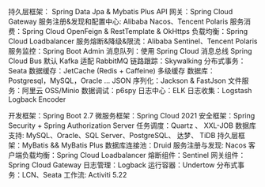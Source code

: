 持久层框架： Spring Data Jpa & Mybatis Plus
API 网关：Spring Cloud Gateway
服务注册&发现和配置中心: Alibaba Nacos、Tencent Polaris
服务消费：Spring Cloud OpenFeign & RestTemplate & OkHttps
负载均衡：Spring Cloud Loadbalancer
服务熔断&降级&限流：Alibaba Sentinel、Tencent Polaris
服务监控：Spring Boot Admin
消息队列：使用 Spring Cloud 消息总线 Spring Cloud Bus 默认 Kafka 适配 RabbitMQ
链路跟踪：Skywalking
分布式事务：Seata
数据缓存：JetCache (Redis + Caffeine) 多级缓存
数据库： Postgresql，MySQL，Oracle ...
JSON 序列化：Jackson & FastJson
文件服务：阿里云 OSS/Minio
数据调试：p6spy
日志中心：ELK
日志收集：Logstash Logback Encoder


开发框架：Spring Boot 2.7
微服务框架：Spring Cloud 2021
安全框架：Spring Security + Spring Authorization Server
任务调度：Quartz 、 XXL-JOB
数据库支持: MySQL、Oracle、SQL Server、PostgreSQL、 达梦、 TiDB
持久层框架：MyBatis && MyBatis Plus
数据库连接池：Druid
服务注册与发现: Nacos
客户端负载均衡：Spring Cloud Loadbalancer
熔断组件：Sentinel
网关组件：Spring Cloud Gateway
日志管理：Logback
运行容器：Undertow
分布式事务：LCN、Seata
工作流: Activiti 5.22